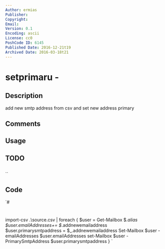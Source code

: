 ```yaml
---
Author: ermias
Publisher: 
Copyright: 
Email: 
Version: 0.1
Encoding: ascii
License: cc0
PoshCode ID: 6145
Published Date: 2016-12-21t19
Archived Date: 2016-03-18t21
---
```


# setprimaru - 

## Description

add new smtp address from csv and set new address primary

## Comments



## Usage



## TODO



## 

``

## Code

`#
 #
 
 import-csv .\source.csv | foreach {
 $user = Get-Mailbox $_.alias
 $user.emailAddresses+= $_.addnewemailaddress
 $user.primarysmtpaddress = $_.addnewemailaddress
 Set-Mailbox $user -emailAddresses $user.emailAddresses
 set-Mailbox $user -PrimarySmtpAddress $user.primarysmtpaddress
 }
`

